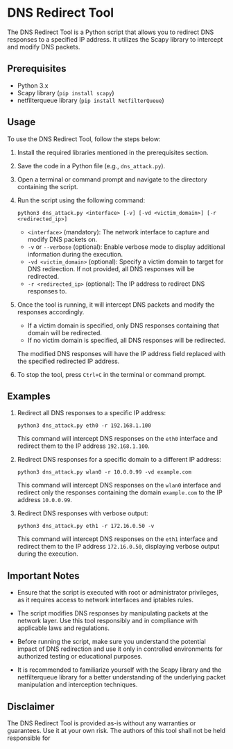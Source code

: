 # DNS Redirect Tool

The DNS Redirect Tool is a Python script that allows you to redirect DNS responses to a specified IP address. It utilizes the Scapy library to intercept and modify DNS packets.

## Prerequisites

- Python 3.x
- Scapy library (`pip install scapy`)
- netfilterqueue library (`pip install NetfilterQueue`)

## Usage

To use the DNS Redirect Tool, follow the steps below:

1. Install the required libraries mentioned in the prerequisites section.

2. Save the code in a Python file (e.g., `dns_attack.py`).

3. Open a terminal or command prompt and navigate to the directory containing the script.

4. Run the script using the following command:

   ```
   python3 dns_attack.py <interface> [-v] [-vd <victim_domain>] [-r <redirected_ip>]
   ```

   - `<interface>` (mandatory): The network interface to capture and modify DNS packets on.
   - `-v` or `--verbose` (optional): Enable verbose mode to display additional information during the execution.
   - `-vd <victim_domain>` (optional): Specify a victim domain to target for DNS redirection. If not provided, all DNS responses will be redirected.
   - `-r <redirected_ip>` (optional): The IP address to redirect DNS responses to.

5. Once the tool is running, it will intercept DNS packets and modify the responses accordingly.

   - If a victim domain is specified, only DNS responses containing that domain will be redirected.
   - If no victim domain is specified, all DNS responses will be redirected.

   The modified DNS responses will have the IP address field replaced with the specified redirected IP address.

6. To stop the tool, press `Ctrl+C` in the terminal or command prompt.

## Examples

1. Redirect all DNS responses to a specific IP address:

   ```
   python3 dns_attack.py eth0 -r 192.168.1.100
   ```

   This command will intercept DNS responses on the `eth0` interface and redirect them to the IP address `192.168.1.100`.

2. Redirect DNS responses for a specific domain to a different IP address:

   ```
   python3 dns_attack.py wlan0 -r 10.0.0.99 -vd example.com
   ```

   This command will intercept DNS responses on the `wlan0` interface and redirect only the responses containing the domain `example.com` to the IP address `10.0.0.99`.

3. Redirect DNS responses with verbose output:

   ```
   python3 dns_attack.py eth1 -r 172.16.0.50 -v
   ```

   This command will intercept DNS responses on the `eth1` interface and redirect them to the IP address `172.16.0.50`, displaying verbose output during the execution.

## Important Notes

- Ensure that the script is executed with root or administrator privileges, as it requires access to network interfaces and iptables rules.

- The script modifies DNS responses by manipulating packets at the network layer. Use this tool responsibly and in compliance with applicable laws and regulations.

- Before running the script, make sure you understand the potential impact of DNS redirection and use it only in controlled environments for authorized testing or educational purposes.

- It is recommended to familiarize yourself with the Scapy library and the netfilterqueue library for a better understanding of the underlying packet manipulation and interception techniques.

## Disclaimer

The DNS Redirect Tool is provided as-is without any warranties or guarantees. Use it at your own risk. The authors of this tool shall not be held responsible for